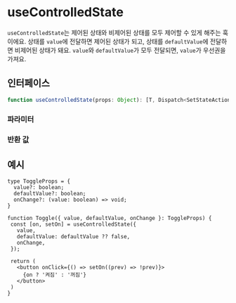 # useControlledState

`useControlledState`는 제어된 상태와 비제어된 상태를 모두 제어할 수 있게 해주는 훅이에요. 상태를 `value`에 전달하면 제어된 상태가 되고, 상태를 `defaultValue`에 전달하면 비제어된 상태가 돼요. `value`와 `defaultValue`가 모두 전달되면, `value`가 우선권을 가져요.

## 인터페이스
```ts
function useControlledState(props: Object): [T, Dispatch<SetStateAction<T>>];

```

### 파라미터

<Interface
  required
  name="props"
  type="Object"
  description=""
  :nested="[
    {
      name: 'props.value',
      type: 'T',
      required: 'false',
      description: '상태의 값이에요.',
    },
    {
      name: 'props.defaultValue',
      type: 'T',
      required: 'false',
      description: '상태의 기본 값이에요.',
    },
    {
      name: 'props.onChange',
      type: '(value: T) => void',
      required: 'false',
      description:
        '상태가 변경될 때 호출되는 콜백 함수에요.',
    },
    {
      name: 'props.equalityFn',
      type: '(prev: T, next: T) => boolean',
      required: 'false',
      description:
        '이전 값과 다음 값을 비교하는 데 사용되는 함수에요.',
    },
  ]"
/>

### 반환 값

<Interface
  name=""
  type="[T, Dispatch<SetStateAction<T>>]"
  description="상태와 설정 함수에요."
/>


## 예시

```tsx
type ToggleProps = {
  value?: boolean;
  defaultValue?: boolean;
  onChange?: (value: boolean) => void;
}

function Toggle({ value, defaultValue, onChange }: ToggleProps) {
 const [on, setOn] = useControlledState({
   value,
   defaultValue: defaultValue ?? false,
   onChange,
 });

 return (
   <button onClick={() => setOn((prev) => !prev)}>
     {on ? '켜짐' : '꺼짐'}
   </button>
 )
}
```
  
